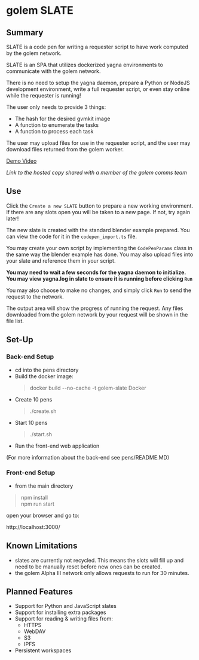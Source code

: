 # golem SLATE
## Summary ##
SLATE is a code pen for writing a requester script to have work computed by the golem network.

SLATE is an SPA that utilizes dockerized yagna environments to
communicate with the golem network.

There is no need to setup the yagna daemon, prepare a Python or NodeJS development environment, write a full requester script, or even stay online while the requester is running!

The user only needs to provide 3 things:
* The hash for the desired gvmkit image
* A function to enumerate the tasks
* A function to process each task

The user may upload files for use in the requester script, and the user may download files returned from the golem worker.

[Demo Video](https://youtu.be/P7bNvsRU7P0)

*Link to the hosted copy shared with a member of the golem comms team*

## Use ##
Click the `Create a new SLATE` button to prepare a new working environment. If there are any slots open you will be taken to a new page. If not, try again later!

The new slate is created with the standard blender example prepared. You can view the code for it in the `codepen_import.ts` file.

You may create your own script by implementing the `CodePenParams` class in the same way the blender example has done. You may also upload files into your slate and reference them in your script.

**You may need to wait a few seconds for the yagna daemon to initialize. You may view yagna.log in slate to ensure it is running before clicking `Run`**

You may also choose to make no changes, and simply click `Run` to send the request to the network.

The output area will show the progress of running the request. Any files downloaded from the golem network by your request will be shown in the file list.

## Set-Up ##
### Back-end Setup ###
* cd into the pens directory
* Build the docker image:  
    > docker build --no-cache -t golem-slate Docker
* Create 10 pens 
    > ./create.sh
* Start 10 pens 
    > ./start.sh
* Run the front-end web application

(For more information about the back-end see pens/README.MD)

### Front-end Setup ###
* from the main directory
> npm install  
> npm run start

open your browser and go to:

http://localhost:3000/

## Known Limitations ##
* slates are currently not recycled. This means the slots will fill up and need to be manually reset before new ones can be created.
* the golem Alpha III network only allows requests to run for 30 minutes.

## Planned Features ##
* Support for Python and JavaScript slates
* Support for installing extra packages
* Support for reading & writing files from:
    * HTTPS
    * WebDAV
    * S3
    * IPFS
* Persistent workspaces
